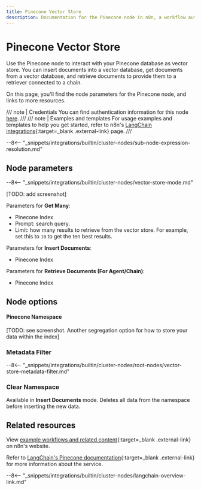 ```yaml
---
title: Pinecone Vector Store
description: Documentation for the Pinecone node in n8n, a workflow automation platform. Includes details of operations and configuration, and links to examples and credentials information.
---
```


# Pinecone Vector Store

Use the Pinecone node to interact with your Pinecone database as vector store. You can insert documents into a vector database, get documents from a vector database, and retrieve documents to provide them to a retriever connected to a chain.

On this page, you'll find the node parameters for the Pinecone node, and links to more resources.

/// note | Credentials
You can find authentication information for this node [here](/integrations/builtin/credentials/pinecone/).
///
/// note | Examples and templates
For usage examples and templates to help you get started, refer to n8n's [LangChain integrations](https://n8n.io/integrations/pinecone-insert/){:target=_blank .external-link} page.
///

--8<-- "_snippets/integrations/builtin/cluster-nodes/sub-node-expression-resolution.md"
	
## Node parameters

--8<-- "_snippets/integrations/builtin/cluster-nodes/vector-store-mode.md"

[TODO: add screenshot]

Parameters for **Get Many**:

* Pinecone Index
* Prompt: search query.
* Limit: how many results to retrieve from the vector store. For example, set this to `10` to get the ten best results.

Parameters for **Insert Documents**:

* Pinecone Index

Parameters for **Retrieve Documents (For Agent/Chain)**:

* Pinecone Index

## Node options

#### Pinecone Namespace 

[TODO: see screenshot. Another segregation option for how to store your data within the index]

### Metadata Filter

--8<-- "_snippets/integrations/builtin/cluster-nodes/root-nodes/vector-store-metadata-filter.md"

### Clear Namespace

Available in **Insert Documents** mode. Deletes all data from the namespace before inserting the new data.

## Related resources

View [example workflows and related content](https://n8n.io/integrations/pinecone-insert/){:target=_blank .external-link} on n8n's website.

Refer to [LangChain's Pinecone documentation](https://js.langchain.com/docs/modules/data_connection/vectorstores/integrations/pinecone){:target=_blank .external-link} for more information about the service.

--8<-- "_snippets/integrations/builtin/cluster-nodes/langchain-overview-link.md"
